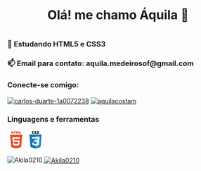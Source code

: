 <h1 align="center">Olá! me chamo Áquila 👋<h1/>
<h3>🌱 Estudando HTML5 e CSS3</h3>
<h3>📫 Email para contato: aquila.medeirosof@gmail.com</h3>

<h3 align="left">Conecte-se comigo:</h3>
<p align="left">
<a href="https://www.linkedin.com/in/%C3%A1quila-costa-956651270" target="blank"><img align="center" src="https://raw.githubusercontent.com/rahuldkjain/github-profile-readme-generator/master/src/images/icons/Social/linked-in-alt.svg" alt="carlos-duarte-1a0072238" height="30" width="40" /></a>
<a href="https://instagram.com/aquilacostam" target="blank"><img align="center" src="https://raw.githubusercontent.com/rahuldkjain/github-profile-readme-generator/master/src/images/icons/Social/instagram.svg" alt="aquilacostam" height="30" width="40" /></a>
</p>



<h3 align="left">Linguagens e ferramentas</h3>
<p align="left"> <a href="https://www.w3schools.com/html/" target="_blank" rel="noreferrer"></a> <img src="https://raw.githubusercontent.com/devicons/devicon/6910f0503efdd315c8f9b858234310c06e04d9c0/icons/html5/html5-plain-wordmark.svg" alt="html5" width="40" height="40"/></a> <a href="https://www.w3schools.com/css/" target="_blank" rel="noreferrer"> <img src="https://raw.githubusercontent.com/devicons/devicon/master/icons/css3/css3-original-wordmark.svg" alt="css3" width="40" height="40"/> </p>

<p><img align="left" src="https://github-readme-stats.vercel.app/api/top-langs?username=Akila0210&show_icons=true&theme=dark&locale=en&layout=compact" alt="Akila0210" /></p>

<p>&nbsp;<img align="center" src="https://github-readme-stats.vercel.app/api?username=Akila0210&show_icons=true&theme=dark&locale=en" alt="Akila0210" /></p>
